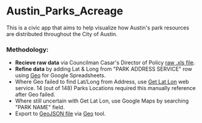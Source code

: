 # Austin_Parks_Acreage

This is a civic app that aims to help visualize how Austin's park resources are distributed throughout the City of Austin.

### Methodology:

- **Recieve raw data** via Councilman Casar's Director of Policy [raw .xls file](https://github.com/mateoclarke/Austin_Parks_Acreage/blob/master/data/Crrent%20Park%20Registry_Acreage.Location.Zip.Name.xls).
- **Refine data** by adding Lat & Long from "PARK ADDRESS SERVICE" row using [Geo](https://github.com/mapbox/geo-googledocs/) for Google Spreadsheets.
- Where Geo failed to find Lat/Long from Address, use [Get Lat Lon](http://dbsgeo.com/latlon/) web service. 14 (out of 148) Parks Locations required this manually reference after Geo failed.
- Where still uncertain with Get Lat Lon, use Google Maps by searching "PARK NAME" field.
- Export to [GeoJSON file](https://github.com/mateoclarke/Austin_Parks_Acreage/blob/master/data/austinParksAcreageData.geojson) via [Geo](https://github.com/mapbox/geo-googledocs/) tool.
